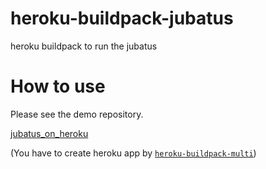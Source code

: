 # heroku-buildpack-jubatus
heroku buildpack to run the jubatus

# How to use

Please see the demo repository.  

[jubatus_on_heroku](https://github.com/icoxfog417/jubatus_on_heroku)

(You have to create heroku app by [`heroku-buildpack-multi`](https://github.com/heroku/heroku-buildpack-multi))


